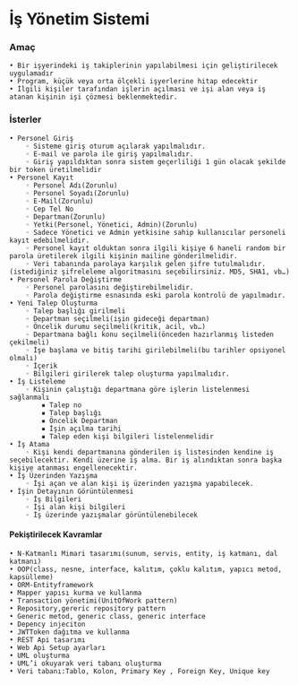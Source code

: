 # İş Yönetim Sistemi
### Amaç
    • Bir işyerindeki iş takiplerinin yapılabilmesi için geliştirilecek uygulamadır
    • Program, küçük veya orta ölçekli işyerlerine hitap edecektir
    • İlgili kişiler tarafından işlerin açılması ve işi alan veya iş atanan kişinin işi çözmesi beklenmektedir.
### İsterler
    • Personel Giriş
        ◦ Sisteme giriş oturum açılarak yapılmalıdır.
        ◦ E-mail ve parola ile giriş yapılmalıdır.
        ◦ Giriş yapıldıktan sonra sistem geçerliliği 1 gün olacak şekilde bir token üretilmelidir
    • Personel Kayıt
        ◦ Personel Adı(Zorunlu)
        ◦ Personel Soyadı(Zorunlu)
        ◦ E-Mail(Zorunlu)
        ◦ Cep Tel No
        ◦ Departman(Zorunlu)
        ◦ Yetki(Personel, Yönetici, Admin)(Zorunlu)
        ◦ Sadece Yönetici ve Admin yetkisine sahip kullanıcılar personeli kayıt edebilmelidir.
        ◦ Personel kayıt olduktan sonra ilgili kişiye 6 haneli random bir parola üretilerek ilgili kişinin mailine gönderilmelidir.
        ◦ Veri tabanında parolaya karşılık gelen şifre tutulmalıdır.(istediğiniz şifreleleme algoritmasını seçebilirsiniz. MD5, SHA1, vb…)
    • Personel Parola Değiştirme
        ◦ Personel parolasını değiştirebilmelidir.
        ◦ Parola değiştirme esnasında eski parola kontrolü de yapılmadır.
    • Yeni Talep Oluşturma
        ◦ Talep başlığı girilmeli
        ◦ Departman seçilmeli(işin gideceği departman)
        ◦ Öncelik durumu seçilmeli(kritik, acil, vb…)
        ◦ Departmana bağlı konu seçilmeli(önceden hazırlanmış listeden çekilmeli)
        ◦ İşe başlama ve bitiş tarihi girilebilmeli(bu tarihler opsiyonel olmalı)
        ◦ İçerik
        ◦ Bilgileri girilerek talep oluşturma yapılmalıdır.
    • İş Listeleme
        ◦ Kişinin çalıştığı departmana göre işlerin listelenmesi sağlanmalı
            ▪ Talep no
            ▪ Talep başlığı
            ▪ Öncelik Departman
            ▪ İşin açılma tarihi
            ▪ Talep eden kişi bilgileri listelenmelidir
    • İş Atama
        ◦ Kişi kendi departmanına gönderilen iş listesinden kendine iş seçebilecektir. Kendi üzerine iş alma. Bir iş alındıktan sonra başka kişiye atanması engellenecektir.
    • İş Üzerinden Yazışma
        ◦ İşi açan ve alan kişi iş üzerinden yazışma yapabilecek.
    • İşin Detayının Görüntülenmesi
        ◦ İş Bilgileri
        ◦ İşi alan kişi bilgileri
        ◦ İş üzerinde yazışmalar görüntülenebilecek
#### Pekiştirilecek Kavramlar
    • N-Katmanlı Mimari tasarımı(sunum, servis, entity, iş katmanı, dal katmanı)
    • OOP(class, nesne, interface, kalıtım, çoklu kalıtım, yapıcı metod, kapsülleme)
    • ORM-Entityframework
    • Mapper yapısı kurma ve kullanma
    • Transaction yönetimi(UnitOfWork pattern)
    • Repository,gereric repository pattern
    • Generic metod, generic class, generic interface
    • Depency injeciton
    • JWTToken dağıtma ve kullanma
    • REST Api tasarımı
    • Web Api Setup ayarları
    • UML oluşturma
    • UML’i okuyarak veri tabanı oluşturma
    • Veri tabanı:Tablo, Kolon, Primary Key , Foreign Key, Unique key
